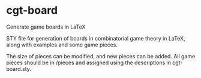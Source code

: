 # cgt-board
Generate game boards in LaTeX

STY file for generation of boards in combinatorial game theory in LaTeX, along with examples and some game pieces.

The size of pieces can be modified, and new pieces can be added. All game pieces should be in /pieces and assigned using the descriptions in cgt-board.sty.

